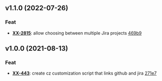 ## v1.1.0 (2022-07-26)

### Feat

- **[XX-2815](https://myproject.atlassian.net/browse/XX-2815)**: allow choosing between multiple Jira projects [469b9](https://github.com/apheris/cz_github_jira_conventional/commit/469b94c3bb3aa61c6b8c53627c064e5921b4d912)

## v1.0.0 (2021-08-13)

### Feat

- **[XX-443](https://myproject.atlassian.net/browse/XX-443)**: create cz customization script that links github and jira [271e7](https://github.com/apheris/cz_github_jira_conventional/commit/271e78a3d8505192615702434ef9839b2ef3c08c)
